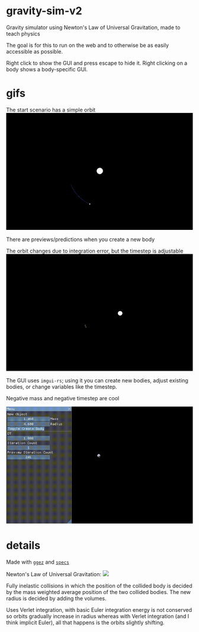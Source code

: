 # gravity-sim-v2
Gravity simulator using Newton's Law of Universal Gravitation, made to teach physics

The goal is for this to run on the web and to otherwise be as easily accessible as possible.

Right click to show the GUI and press escape to hide it. Right clicking on a body shows a body-specific GUI.

# gifs

The start scenario has a simple orbit
![](orbit.gif)

There are previews/predictions when you create a new body

The orbit changes due to integration error, but the timestep is adjustable
![](flawed_orbit.gif)

The GUI uses `imgui-rs`; using it you can create new bodies, adjust existing bodies, or change variables like the timestep.

Negative mass and negative timestep are cool

![](cluster.gif)

# details

Made with [`ggez`](https://github.com/ggez/ggez) and [`specs`](https://github.com/amethyst/specs)

Newton's Law of Universal Gravitation: 
![](https://quicklatex.com/cache3/f9/ql_16544466b49e5b528c664cfb821348f9_l3.png)

Fully inelastic collisions in which the position of the collided body is decided by the mass weighted average position of the two collided bodies. The new radius is decided by adding the volumes.

Uses Verlet integration, with basic Euler integration energy is not conserved so orbits gradually increase in radius whereas with Verlet integration (and I think implicit Euler), all that happens is the orbits slightly shifting.
